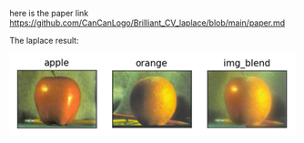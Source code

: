 here is the paper link <https://github.com/CanCanLogo/Brilliant_CV_laplace/blob/main/paper.md>

The laplace result:

![image-20250516110303437](paper.assets/image-20250516110303437.png)
